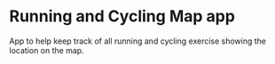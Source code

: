 # Running and Cycling Map app

App to help keep track of all running and cycling exercise showing the location on the map.
